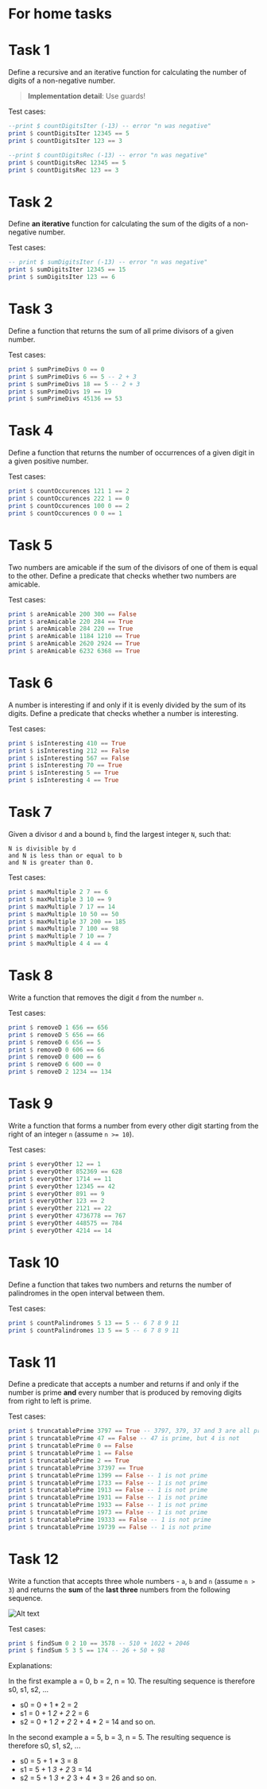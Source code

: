 # For home tasks

# Task 1

Define a recursive and an iterative function for calculating the number of digits of a non-negative number.

> **Implementation detail**: Use guards!

Test cases:

```haskell
--print $ countDigitsIter (-13) -- error "n was negative"
print $ countDigitsIter 12345 == 5
print $ countDigitsIter 123 == 3

--print $ countDigitsRec (-13) -- error "n was negative"
print $ countDigitsRec 12345 == 5
print $ countDigitsRec 123 == 3
```

# Task 2

Define **an iterative** function for calculating the sum of the digits of a non-negative number.

Test cases:

```haskell
-- print $ sumDigitsIter (-13) -- error "n was negative"
print $ sumDigitsIter 12345 == 15
print $ sumDigitsIter 123 == 6
```

# Task 3

Define a function that returns the sum of all prime divisors of a given number.

Test cases:

```haskell
print $ sumPrimeDivs 0 == 0
print $ sumPrimeDivs 6 == 5 -- 2 + 3
print $ sumPrimeDivs 18 == 5 -- 2 + 3
print $ sumPrimeDivs 19 == 19
print $ sumPrimeDivs 45136 == 53
```

# Task 4

Define a function that returns the number of occurrences of a given digit in a given positive number.

Test cases:

```haskell
print $ countOccurences 121 1 == 2
print $ countOccurences 222 1 == 0
print $ countOccurences 100 0 == 2
print $ countOccurences 0 0 == 1
```

# Task 5

Two numbers are amicable if the sum of the divisors of one of them is equal to the other. Define a predicate that checks whether two numbers are amicable.

Test cases:

```haskell
print $ areAmicable 200 300 == False
print $ areAmicable 220 284 == True
print $ areAmicable 284 220 == True
print $ areAmicable 1184 1210 == True
print $ areAmicable 2620 2924 == True
print $ areAmicable 6232 6368 == True
```

# Task 6

A number is interesting if and only if it is evenly divided by the sum of its digits. Define a predicate that checks whether a number is interesting.

Test cases:

```haskell
print $ isInteresting 410 == True
print $ isInteresting 212 == False
print $ isInteresting 567 == False
print $ isInteresting 70 == True 
print $ isInteresting 5 == True 
print $ isInteresting 4 == True 
```

# Task 7

Given a divisor `d` and a bound `b`, find the largest integer `N`, such that:

    N is divisible by d
    and N is less than or equal to b
    and N is greater than 0.

Test cases:

```haskell
print $ maxMultiple 2 7 == 6
print $ maxMultiple 3 10 == 9
print $ maxMultiple 7 17 == 14
print $ maxMultiple 10 50 == 50
print $ maxMultiple 37 200 == 185
print $ maxMultiple 7 100 == 98  
print $ maxMultiple 7 10 == 7
print $ maxMultiple 4 4 == 4
```

# Task 8

Write a function that removes the digit `d` from the number `n`.

Test cases:

```haskell
print $ removeD 1 656 == 656
print $ removeD 5 656 == 66
print $ removeD 6 656 == 5
print $ removeD 0 606 == 66
print $ removeD 0 600 == 6
print $ removeD 6 600 == 0
print $ removeD 2 1234 == 134
```

# Task 9

Write a function that forms a number from every other digit starting from the right of an integer `n` (assume `n >= 10`).

Test cases:

```haskell
print $ everyOther 12 == 1
print $ everyOther 852369 == 628
print $ everyOther 1714 == 11
print $ everyOther 12345 == 42
print $ everyOther 891 == 9
print $ everyOther 123 == 2
print $ everyOther 2121 == 22
print $ everyOther 4736778 == 767
print $ everyOther 448575 == 784
print $ everyOther 4214 == 14
```

# Task 10

Define a function that takes two numbers and returns the number of palindromes in the open interval between them.

Test cases:

```haskell
print $ countPalindromes 5 13 == 5 -- 6 7 8 9 11
print $ countPalindromes 13 5 == 5 -- 6 7 8 9 11
```

# Task 11

Define a predicate that accepts a number and returns if and only if the number is prime **and** every number that is produced by removing digits from right to left is prime.

Test cases:

```haskell
print $ truncatablePrime 3797 == True -- 3797, 379, 37 and 3 are all prime
print $ truncatablePrime 47 == False -- 47 is prime, but 4 is not
print $ truncatablePrime 0 == False
print $ truncatablePrime 1 == False
print $ truncatablePrime 2 == True
print $ truncatablePrime 37397 == True
print $ truncatablePrime 1399 == False -- 1 is not prime
print $ truncatablePrime 1733 == False -- 1 is not prime
print $ truncatablePrime 1913 == False -- 1 is not prime
print $ truncatablePrime 1931 == False -- 1 is not prime
print $ truncatablePrime 1933 == False -- 1 is not prime
print $ truncatablePrime 1973 == False -- 1 is not prime
print $ truncatablePrime 19333 == False -- 1 is not prime
print $ truncatablePrime 19739 == False -- 1 is not prime
```

# Task 12

Write a function that accepts three whole numbers - `a`, `b` and `n` (assume `n > 3`) and returns the **sum** of the **last three** numbers from the following sequence.

![Alt text](assets/task14.png?raw=true "task14.png")

Test cases:

```haskell
print $ findSum 0 2 10 == 3578 -- 510 + 1022 + 2046
print $ findSum 5 3 5 == 174 -- 26 + 50 + 98
```

Explanations:

In the first example a = 0, b = 2, n = 10. The resulting sequence is therefore s0, s1, s2, ...

- s0 = 0 + 1 * 2 = 2
- s1 = 0 + 1 *2 + 2* 2 = 6
- s2 = 0 + 1 *2 + 2* 2   + 4 * 2 = 14
 and so on.

In the second example a = 5, b = 3, n = 5. The resulting sequence is therefore s0, s1, s2, ...

- s0 = 5 + 1 * 3 = 8
- s1 = 5 + 1 *3 + 2* 3 = 14
- s2 = 5 + 1 *3 + 2* 3 + 4 * 3 = 26
 and so on.